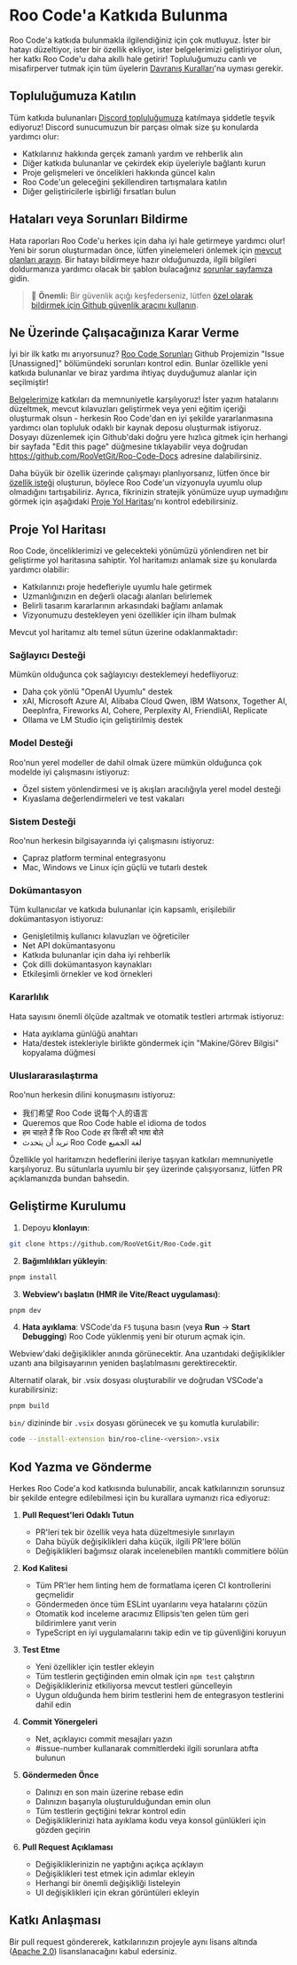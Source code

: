 # Roo Code'a Katkıda Bulunma

Roo Code'a katkıda bulunmakla ilgilendiğiniz için çok mutluyuz. İster bir hatayı düzeltiyor, ister bir özellik ekliyor, ister belgelerimizi geliştiriyor olun, her katkı Roo Code'u daha akıllı hale getirir! Topluluğumuzu canlı ve misafirperver tutmak için tüm üyelerin [Davranış Kuralları](CODE_OF_CONDUCT.md)'na uyması gerekir.

## Topluluğumuza Katılın

Tüm katkıda bulunanları [Discord topluluğumuza](https://discord.gg/roocode) katılmaya şiddetle teşvik ediyoruz! Discord sunucumuzun bir parçası olmak size şu konularda yardımcı olur:

- Katkılarınız hakkında gerçek zamanlı yardım ve rehberlik alın
- Diğer katkıda bulunanlar ve çekirdek ekip üyeleriyle bağlantı kurun
- Proje gelişmeleri ve öncelikleri hakkında güncel kalın
- Roo Code'un geleceğini şekillendiren tartışmalara katılın
- Diğer geliştiricilerle işbirliği fırsatları bulun

## Hataları veya Sorunları Bildirme

Hata raporları Roo Code'u herkes için daha iyi hale getirmeye yardımcı olur! Yeni bir sorun oluşturmadan önce, lütfen yinelemeleri önlemek için [mevcut olanları arayın](https://github.com/RooVetGit/Roo-Code/issues). Bir hatayı bildirmeye hazır olduğunuzda, ilgili bilgileri doldurmanıza yardımcı olacak bir şablon bulacağınız [sorunlar sayfamıza](https://github.com/RooVetGit/Roo-Code/issues/new/choose) gidin.

<blockquote class='warning-note'>
     🔐 <b>Önemli:</b> Bir güvenlik açığı keşfederseniz, lütfen <a href="https://github.com/RooVetGit/Roo-Code/security/advisories/new">özel olarak bildirmek için Github güvenlik aracını kullanın</a>.
</blockquote>

## Ne Üzerinde Çalışacağınıza Karar Verme

İyi bir ilk katkı mı arıyorsunuz? [Roo Code Sorunları](https://github.com/orgs/RooVetGit/projects/1) Github Projemizin "Issue [Unassigned]" bölümündeki sorunları kontrol edin. Bunlar özellikle yeni katkıda bulunanlar ve biraz yardıma ihtiyaç duyduğumuz alanlar için seçilmiştir!

[Belgelerimize](https://docs.roocode.com/) katkıları da memnuniyetle karşılıyoruz! İster yazım hatalarını düzeltmek, mevcut kılavuzları geliştirmek veya yeni eğitim içeriği oluşturmak olsun - herkesin Roo Code'dan en iyi şekilde yararlanmasına yardımcı olan topluluk odaklı bir kaynak deposu oluşturmak istiyoruz. Dosyayı düzenlemek için Github'daki doğru yere hızlıca gitmek için herhangi bir sayfada "Edit this page" düğmesine tıklayabilir veya doğrudan https://github.com/RooVetGit/Roo-Code-Docs adresine dalabilirsiniz.

Daha büyük bir özellik üzerinde çalışmayı planlıyorsanız, lütfen önce bir [özellik isteği](https://github.com/RooVetGit/Roo-Code/discussions/categories/feature-requests?discussions_q=is%3Aopen+category%3A%22Feature+Requests%22+sort%3Atop) oluşturun, böylece Roo Code'un vizyonuyla uyumlu olup olmadığını tartışabiliriz. Ayrıca, fikrinizin stratejik yönümüze uyup uymadığını görmek için aşağıdaki [Proje Yol Haritası](#proje-yol-haritası)'nı kontrol edebilirsiniz.

## Proje Yol Haritası

Roo Code, önceliklerimizi ve gelecekteki yönümüzü yönlendiren net bir geliştirme yol haritasına sahiptir. Yol haritamızı anlamak size şu konularda yardımcı olabilir:

- Katkılarınızı proje hedefleriyle uyumlu hale getirmek
- Uzmanlığınızın en değerli olacağı alanları belirlemek
- Belirli tasarım kararlarının arkasındaki bağlamı anlamak
- Vizyonumuzu destekleyen yeni özellikler için ilham bulmak

Mevcut yol haritamız altı temel sütun üzerine odaklanmaktadır:

### Sağlayıcı Desteği

Mümkün olduğunca çok sağlayıcıyı desteklemeyi hedefliyoruz:

- Daha çok yönlü "OpenAI Uyumlu" destek
- xAI, Microsoft Azure AI, Alibaba Cloud Qwen, IBM Watsonx, Together AI, DeepInfra, Fireworks AI, Cohere, Perplexity AI, FriendliAI, Replicate
- Ollama ve LM Studio için geliştirilmiş destek

### Model Desteği

Roo'nun yerel modeller de dahil olmak üzere mümkün olduğunca çok modelde iyi çalışmasını istiyoruz:

- Özel sistem yönlendirmesi ve iş akışları aracılığıyla yerel model desteği
- Kıyaslama değerlendirmeleri ve test vakaları

### Sistem Desteği

Roo'nun herkesin bilgisayarında iyi çalışmasını istiyoruz:

- Çapraz platform terminal entegrasyonu
- Mac, Windows ve Linux için güçlü ve tutarlı destek

### Dokümantasyon

Tüm kullanıcılar ve katkıda bulunanlar için kapsamlı, erişilebilir dokümantasyon istiyoruz:

- Genişletilmiş kullanıcı kılavuzları ve öğreticiler
- Net API dokümantasyonu
- Katkıda bulunanlar için daha iyi rehberlik
- Çok dilli dokümantasyon kaynakları
- Etkileşimli örnekler ve kod örnekleri

### Kararlılık

Hata sayısını önemli ölçüde azaltmak ve otomatik testleri artırmak istiyoruz:

- Hata ayıklama günlüğü anahtarı
- Hata/destek istekleriyle birlikte göndermek için "Makine/Görev Bilgisi" kopyalama düğmesi

### Uluslararasılaştırma

Roo'nun herkesin dilini konuşmasını istiyoruz:

- 我们希望 Roo Code 说每个人的语言
- Queremos que Roo Code hable el idioma de todos
- हम चाहते हैं कि Roo Code हर किसी की भाषा बोले
- نريد أن يتحدث Roo Code لغة الجميع

Özellikle yol haritamızın hedeflerini ileriye taşıyan katkıları memnuniyetle karşılıyoruz. Bu sütunlarla uyumlu bir şey üzerinde çalışıyorsanız, lütfen PR açıklamanızda bundan bahsedin.

## Geliştirme Kurulumu

1. Depoyu **klonlayın**:

```sh
git clone https://github.com/RooVetGit/Roo-Code.git
```

2. **Bağımlılıkları yükleyin**:

```sh
pnpm install
```

3. **Webview'ı başlatın (HMR ile Vite/React uygulaması)**:

```sh
pnpm dev
```

4. **Hata ayıklama**:
   VSCode'da `F5` tuşuna basın (veya **Run** → **Start Debugging**) Roo Code yüklenmiş yeni bir oturum açmak için.

Webview'daki değişiklikler anında görünecektir. Ana uzantıdaki değişiklikler uzantı ana bilgisayarının yeniden başlatılmasını gerektirecektir.

Alternatif olarak, bir .vsix dosyası oluşturabilir ve doğrudan VSCode'a kurabilirsiniz:

```sh
pnpm build
```

`bin/` dizininde bir `.vsix` dosyası görünecek ve şu komutla kurulabilir:

```sh
code --install-extension bin/roo-cline-<version>.vsix
```

## Kod Yazma ve Gönderme

Herkes Roo Code'a kod katkısında bulunabilir, ancak katkılarınızın sorunsuz bir şekilde entegre edilebilmesi için bu kurallara uymanızı rica ediyoruz:

1. **Pull Request'leri Odaklı Tutun**

    - PR'leri tek bir özellik veya hata düzeltmesiyle sınırlayın
    - Daha büyük değişiklikleri daha küçük, ilgili PR'lere bölün
    - Değişiklikleri bağımsız olarak incelenebilen mantıklı commitlere bölün

2. **Kod Kalitesi**

    - Tüm PR'ler hem linting hem de formatlama içeren CI kontrollerini geçmelidir
    - Göndermeden önce tüm ESLint uyarılarını veya hatalarını çözün
    - Otomatik kod inceleme aracımız Ellipsis'ten gelen tüm geri bildirimlere yanıt verin
    - TypeScript en iyi uygulamalarını takip edin ve tip güvenliğini koruyun

3. **Test Etme**

    - Yeni özellikler için testler ekleyin
    - Tüm testlerin geçtiğinden emin olmak için `npm test` çalıştırın
    - Değişiklikleriniz etkiliyorsa mevcut testleri güncelleyin
    - Uygun olduğunda hem birim testlerini hem de entegrasyon testlerini dahil edin

4. **Commit Yönergeleri**

    - Net, açıklayıcı commit mesajları yazın
    - #issue-number kullanarak commitlerdeki ilgili sorunlara atıfta bulunun

5. **Göndermeden Önce**

    - Dalınızı en son main üzerine rebase edin
    - Dalınızın başarıyla oluşturulduğundan emin olun
    - Tüm testlerin geçtiğini tekrar kontrol edin
    - Değişikliklerinizi hata ayıklama kodu veya konsol günlükleri için gözden geçirin

6. **Pull Request Açıklaması**
    - Değişikliklerinizin ne yaptığını açıkça açıklayın
    - Değişiklikleri test etmek için adımlar ekleyin
    - Herhangi bir önemli değişikliği listeleyin
    - UI değişiklikleri için ekran görüntüleri ekleyin

## Katkı Anlaşması

Bir pull request göndererek, katkılarınızın projeyle aynı lisans altında ([Apache 2.0](../LICENSE)) lisanslanacağını kabul edersiniz.
